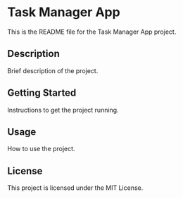 # Task Manager App

This is the README file for the Task Manager App project.

## Description

Brief description of the project.

## Getting Started

Instructions to get the project running.

## Usage

How to use the project.

## License

This project is licensed under the MIT License.